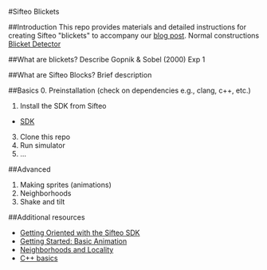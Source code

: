 #Sifteo Blickets

##Introduction
This repo provides materials and detailed instructions for creating Sifteo "blickets" to accompany our [blog post](http://).
Normal constructions [Blicket Detector](http://depts.washington.edu/idl/light_detail.htm)

##What are blickets?
Describe Gopnik & Sobel (2000) Exp 1

##What are Sifteo Blocks?
Brief description 

##Basics
0. Preinstallation (check on dependencies e.g., clang, c++, etc.)
1. Install the SDK from Sifteo
  - [SDK](https://developers.sifteo.com/docs/SifteoSDK/0.9.8/getting_started.html)
3. Clone this repo
4. Run simulator
5. ...

##Advanced
1. Making sprites (animations)
2. Neighborhoods
3. Shake and tilt

##Additional resources
* [Getting Oriented with the Sifteo SDK](http://tech.sifteo.com/2013/01/08/getting-oriented-with-the-sifteo-sdk/)
* [Getting Started: Basic Animation](http://tech.sifteo.com/2013/01/22/getting-started-basic-animation/)
* [Neighborhoods and Locality](http://tech.sifteo.com/2013/01/03/neighborhoods-and-locality/)
* [C++ basics](http://www.cprogramming.com/tutorial.html)
